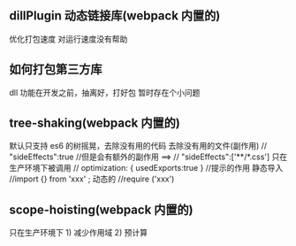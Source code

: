 ## dillPlugin 动态链接库(webpack 内置的)

优化打包速度 对运行速度没有帮助

## 如何打包第三方库

dll 功能在开发之前，抽离好，打好包
暂时存在个小问题

## tree-shaking(webpack 内置的)

默认只支持 es6 的树摇晃，去除没有用的代码
去除没有用的文件(副作用) // "sideEffects":true //但是会有额外的副作用 ==> // "sideEffects":['**/*.css']
只在生产环境下被调用 // optimization: { usedExports:true } //提示的作用
静态导入 //import {} from 'xxx' ; 动态的 //require ('xxx')

## scope-hoisting(webpack 内置的)

只在生产环境下 1) 减少作用域 2) 预计算

